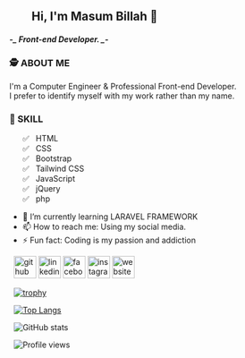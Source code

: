 ## &nbsp; &nbsp; &nbsp; &nbsp;  Hi, I'm Masum Billah 👋
#####  *-_   Front-end Developer.   _-*

### 🕵️  ABOUT ME

I'm a Computer Engineer & Professional Front-end Developer. <br>
I prefer to identify myself with my work rather than my name. 

###  🦾 SKILL
&nbsp; &nbsp; &nbsp;  ✅ &nbsp; HTML <br>
&nbsp; &nbsp; &nbsp;  ✅  &nbsp;  CSS <br>
&nbsp; &nbsp; &nbsp;  ✅  &nbsp;  Bootstrap <br>
&nbsp; &nbsp; &nbsp;  ✅  &nbsp;  Tailwind CSS <br>
&nbsp; &nbsp; &nbsp;  ✅  &nbsp;  JavaScript <br>
&nbsp; &nbsp; &nbsp;  ✅  &nbsp;  jQuery <br>
&nbsp; &nbsp; &nbsp;  ✅ &nbsp;   php


- 🌱 I’m currently learning LARAVEL FRAMEWORK 
- 📫 How to reach me: Using my social media. 
- ⚡ Fun fact: Coding is my passion and addiction 


&nbsp;  [<img src='https://cdn.jsdelivr.net/npm/simple-icons@3.0.1/icons/github.svg' alt='github' height='40'>](https://github.com/masumbillahrafe)  [<img src='https://cdn.jsdelivr.net/npm/simple-icons@3.0.1/icons/linkedin.svg' alt='linkedin' height='40'>](https://www.linkedin.com/in/https://www.linkedin.com/in/masum-billah-rafe-4a237b268//)  [<img src='https://cdn.jsdelivr.net/npm/simple-icons@3.0.1/icons/facebook.svg' alt='facebook' height='40'>](https://www.facebook.com/https://www.facebook.com/profile.php?id=100081809691116)  [<img src='https://cdn.jsdelivr.net/npm/simple-icons@3.0.1/icons/instagram.svg' alt='instagram' height='40'>](https://www.instagram.com/https://www.linkedin.com/in/masum-billah-rafe-4a237b268//)  [<img src='https://cdn.jsdelivr.net/npm/simple-icons@3.0.1/icons/icloud.svg' alt='website' height='40'>](https://masumbillahrafe.github.io/)  

&nbsp;  [![trophy](https://github-profile-trophy.vercel.app/?username=masumbillahrafe)](https://github.com/ryo-ma/github-profile-trophy)

&nbsp;  [![Top Langs](https://github-readme-stats.vercel.app/api/top-langs/?username=masumbillahrafe)](https://github.com/anuraghazra/github-readme-stats)

&nbsp;  ![GitHub stats](https://github-readme-stats.vercel.app/api?username=masumbillahrafe&show_icons=true)  

&nbsp;  ![Profile views](https://gpvc.arturio.dev/masumbillahrafe)  
